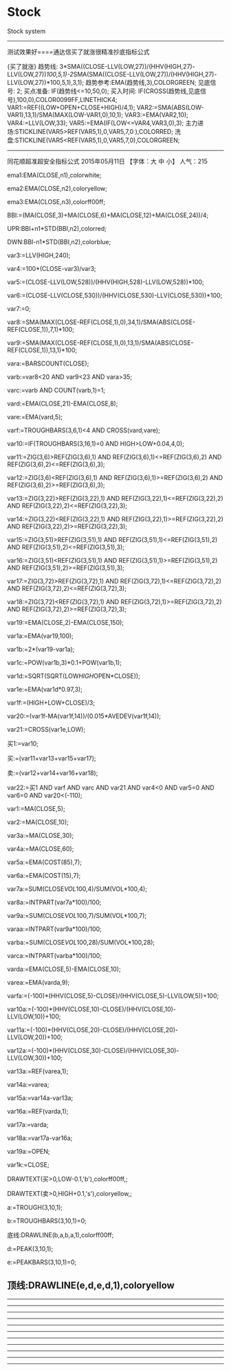 # Stock
Stock system

--------------------------------------------------------

测试效果好====通达信买了就涨很精准抄底指标公式

{买了就涨}
趋势线: 3*SMA((CLOSE-LLV(LOW,27))/(HHV(HIGH,27)-LLV(LOW,27))*100,5,1)-2*SMA(SMA((CLOSE-LLV(LOW,27))/(HHV(HIGH,27)-LLV(LOW,27))*100,5,1),3,1);
趋势参考:EMA(趋势线,3),COLORGREEN;
见底信号: 2;
买点准备: IF(趋势线<=10,50,0);
买入时间: IF(CROSS(趋势线,见底信号),100,0),COLOR0099FF,LINETHICK4;
VAR1:=REF((LOW+OPEN+CLOSE+HIGH)/4,1);
VAR2:=SMA(ABS(LOW-VAR1),13,1)/SMA(MAX(LOW-VAR1,0),10,1);
VAR3:=EMA(VAR2,10);
VAR4:=LLV(LOW,33);
VAR5:=EMA(IF(LOW<=VAR4,VAR3,0),3);
主力进场:STICKLINE(VAR5>REF(VAR5,1),0,VAR5,7,0 ),COLORRED;
洗盘:STICKLINE(VAR5<REF(VAR5,1),0,VAR5,7,0),COLORGREEN;

--------------------------------------------------------
同花顺超准超安全指标公式
2015年05月11日 【字体：大 中 小】 人气：215

 ema1:EMA(CLOSE,n1),colorwhite;

ema2:EMA(CLOSE,n2),coloryellow;

ema3:EMA(CLOSE,n3),colorff00ff;

BBI:=(MA(CLOSE,3)+MA(CLOSE,6)+MA(CLOSE,12)+MA(CLOSE,24))/4;

UPR:BBI+n1*STD(BBI,n2),colorred;

DWN:BBI-n1*STD(BBI,n2),colorblue;

var3:=LLV(HIGH,240);

var4:=100*(CLOSE-var3)/var3;

var5:=(CLOSE-LLV(LOW,528))/(HHV(HIGH,528)-LLV(LOW,528))*100;

var6:=(CLOSE-LLV(CLOSE,530))/(HHV(CLOSE,530)-LLV(CLOSE,530))*100;

var7:=0;

var8:=SMA(MAX(CLOSE-REF(CLOSE,1),0),34,1)/SMA(ABS(CLOSE-REF(CLOSE,1)),7,1)*100;

var9:=SMA(MAX(CLOSE-REF(CLOSE,1),0),13,1)/SMA(ABS(CLOSE-REF(CLOSE,1)),13,1)*100;

vara:=BARSCOUNT(CLOSE);

varb:=var8<20 AND var9<23 AND vara>35;

varc:=varb AND COUNT(varb,1)=1;

vard:=EMA(CLOSE,21)-EMA(CLOSE,8);

vare:=EMA(vard,5);

varf:=TROUGHBARS(3,6,1)<4 AND CROSS(vard,vare);

var10:=IF(TROUGHBARS(3,16,1)=0 AND HIGH>LOW+0.04,4,0);

var11:=ZIG(3,6)>REF(ZIG(3,6),1) AND REF(ZIG(3,6),1)<=REF(ZIG(3,6),2) AND REF(ZIG(3,6),2)<=REF(ZIG(3,6),3);

var12:=ZIG(3,6)<REF(ZIG(3,6),1) AND REF(ZIG(3,6),1)>=REF(ZIG(3,6),2) AND REF(ZIG(3,6),2)>=REF(ZIG(3,6),3);

var13:=ZIG(3,22)>REF(ZIG(3,22),1) AND REF(ZIG(3,22),1)<=REF(ZIG(3,22),2) AND REF(ZIG(3,22),2)<=REF(ZIG(3,22),3);

var14:=ZIG(3,22)<REF(ZIG(3,22),1) AND REF(ZIG(3,22),1)>=REF(ZIG(3,22),2) AND REF(ZIG(3,22),2)>=REF(ZIG(3,22),3);

var15:=ZIG(3,51)>REF(ZIG(3,51),1) AND REF(ZIG(3,51),1)<=REF(ZIG(3,51),2) AND REF(ZIG(3,51),2)<=REF(ZIG(3,51),3);

var16:=ZIG(3,51)<REF(ZIG(3,51),1) AND REF(ZIG(3,51),1)>=REF(ZIG(3,51),2) AND REF(ZIG(3,51),2)>=REF(ZIG(3,51),3);

var17:=ZIG(3,72)>REF(ZIG(3,72),1) AND REF(ZIG(3,72),1)<=REF(ZIG(3,72),2) AND REF(ZIG(3,72),2)<=REF(ZIG(3,72),3);

var18:=ZIG(3,72)<REF(ZIG(3,72),1) AND REF(ZIG(3,72),1)>=REF(ZIG(3,72),2) AND REF(ZIG(3,72),2)>=REF(ZIG(3,72),3);

var19:=EMA(CLOSE,2)-EMA(CLOSE,150);

var1a:=EMA(var19,100);

var1b:=2*(var19-var1a);

var1c:=POW(var1b,3)*0.1+POW(var1b,1);

var1d:=SQRT(SQRT(LOW*HIGH*OPEN*CLOSE));

var1e:=EMA(var1d*0.97,3);

var1f:=(HIGH+LOW+CLOSE)/3;

var20:=(var1f-MA(var1f,14))/(0.015*AVEDEV(var1f,14));

var21:=CROSS(var1e,LOW);

买1:=var10;

买:=(var11+var13+var15+var17);

卖:=(var12+var14+var16+var18);

var22:=买1 AND varf AND varc AND var21 AND var4<0 AND var5=0 AND var6=0 AND var20<(-110);

var1:=MA(CLOSE,5);

var2:=MA(CLOSE,10);

var3a:=MA(CLOSE,30);

var4a:=MA(CLOSE,60);

var5a:=EMA(COST(85),7);

var6a:=EMA(COST(15),7);

var7a:=SUM(CLOSE*VOL*100,4)/SUM(VOL*100,4);

var8a:=INTPART(var7a*100)/100;

var9a:=SUM(CLOSE*VOL*100,7)/SUM(VOL*100,7);

varaa:=INTPART(var9a*100)/100;

varba:=SUM(CLOSE*VOL*100,28)/SUM(VOL*100,28);

varca:=INTPART(varba*100)/100;

varda:=EMA(CLOSE,5)-EMA(CLOSE,10);

varea:=EMA(varda,9);

varfa:=(-100)*(HHV(CLOSE,5)-CLOSE)/(HHV(CLOSE,5)-LLV(LOW,5))+100;

var10a:=(-100)*(HHV(CLOSE,10)-CLOSE)/(HHV(CLOSE,10)-LLV(LOW,10))+100;

var11a:=(-100)*(HHV(CLOSE,20)-CLOSE)/(HHV(CLOSE,20)-LLV(LOW,20))+100;

var12a:=(-100)*(HHV(CLOSE,30)-CLOSE)/(HHV(CLOSE,30)-LLV(LOW,30))+100;

var13a:=REF(varea,1);

var14a:=varea;

var15a:=var14a-var13a;

var16a:=REF(varda,1);

var17a:=varda;

var18a:=var17a-var16a;

var19a:=OPEN;

var1k:=CLOSE;

DRAWTEXT(买>0,LOW-0.1,'b'),colorff00ff,;

DRAWTEXT(卖>0,HIGH+0.1,'s'),coloryellow,;

a:=TROUGH(3,10,1);

b:=TROUGHBARS(3,10,1)=0;

底线:DRAWLINE(b,a,b,a,1),colorff00ff;

d:=PEAK(3,10,1);

e:=PEAKBARS(3,10,1)=0;

顶线:DRAWLINE(e,d,e,d,1),coloryellow
--------------------------------------------------------

--------------------------------------------------------

--------------------------------------------------------

--------------------------------------------------------

--------------------------------------------------------

--------------------------------------------------------

--------------------------------------------------------

--------------------------------------------------------

--------------------------------------------------------

--------------------------------------------------------

--------------------------------------------------------

--------------------------------------------------------
